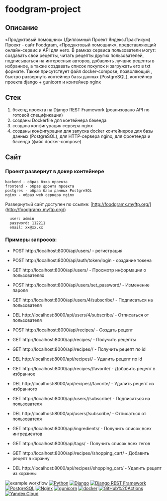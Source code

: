 # foodgram-project
## Описание
«Продуктовый помощник» (Дипломный Проект Яндекс.Практикум)
Проект - сайт Foodgram, «Продуктовый помощник», представляющий онлайн-сервис и API для него. В рамках сервиса пользователи могут:
создавать свои рецепты, читать рецепты других пользователей, подписываться на интересных авторов, добавлять лучшие рецепты в избранное, а также создавать список покупок и загружать его в txt формате. Также присутствует файл docker-compose, позволяющий , быстро развернуть контейнер базы данных (PostgreSQL), контейнер проекта django + gunicorn и контейнер nginx

## Стек
1. бэкенд проекта на Django REST Framework (реализовано API по готовой спецификации)
2. созданы Dockerfile для контейнера бэкенда
3. создана конфигурация сервера nginx
4. созданы конфигурации для запуска docker контейнеров для базы данных (PostgreSQL),
для HTTP-сервера nginx, для фронтенда и бэкенда (файл docker-compose)

## Сайт
### Проект развернут в докер контейнере
```
backend - образ бэка проекта
frontend - образ фронта проекта
postgres - образ базы данных PostgreSQL 
nginx - образ web сервера nginx
```
Развернутый сайт доступен по ссылке:
[http://foodgramx.myftp.org/](http://foodgramx.myftp.org/)
```
  user: admin
  password: 112211
  email: xx@xx.xx
```
### Примеры запросов:

+ POST http://localhost:8000/api/users/ - регистрация
+ POST http://localhost:8000/api/auth/token/login - создание токена
+ GET http://localhost:8000/api/users/ - Просмотр информации о пользователях

+ POST http://localhost:8000/api/users/set_password/ - Изменение пароля
+ GET http://localhost:8000/api/users/4/subscribe/ - Подписаться на пользователя
+ DEL http://localhost:8000/api/users/4/subscribe/ - Отписаться от пользователя

+ POST http://localhost:8000/api/recipes/ - Создать рецепт
+ GET http://localhost:8000/api/recipes/ - Получить рецепты
+ GET http://localhost:8000/api/recipes/<id>/ - Получить рецепт по id
+ DEL http://localhost:8000/api/recipes/<id>/ - Удалить рецепт по id

+ GET http://localhost:8000/api/recipes/<id>/favorite/ - Добавить рецепт в избранное
+ DEL http://localhost:8000/api/recipes/<id>/favorite/ - Удалить рецепт из избранного

+ GET http://localhost:8000/api/users/<id>/subscribe/ - Подписаться на пользователя
+ DEL http://localhost:8000/api/users/<id>/subscribe/ - Отписаться от пользователя

+ GET http://localhost:8000/api/ingredients/ - Получить список всех ингредиентов

+ GET http://localhost:8000/api/tags/ - Получить список всех тегов

+ GET http://localhost:8000/api/recipes/<id>/shopping_cart/ - Добавить рецепт в корзину
+ DEL http://localhost:8000/api/recipes/<id>/shopping_cart/ - Удалить рецепт из корзины
  
![example workflow](https://github.com/xrito/yamdb_final/actions/workflows/yamdb_workflow.yml/badge.svg)
[![Python](https://img.shields.io/badge/-Python-464646?style=flat-square&logo=Python)](https://www.python.org/)
[![Django](https://img.shields.io/badge/-Django-464646?style=flat-square&logo=Django)](https://www.djangoproject.com/)
[![Django REST Framework](https://img.shields.io/badge/-Django%20REST%20Framework-464646?style=flat-square&logo=Django%20REST%20Framework)](https://www.django-rest-framework.org/)
[![PostgreSQL](https://img.shields.io/badge/-PostgreSQL-464646?style=flat-square&logo=PostgreSQL)](https://www.postgresql.org/)
[![Nginx](https://img.shields.io/badge/-NGINX-464646?style=flat-square&logo=NGINX)](https://nginx.org/ru/)
[![gunicorn](https://img.shields.io/badge/-gunicorn-464646?style=flat-square&logo=gunicorn)](https://gunicorn.org/)
[![docker](https://img.shields.io/badge/-Docker-464646?style=flat-square&logo=docker)](https://www.docker.com/)
[![GitHub%20Actions](https://img.shields.io/badge/-GitHub%20Actions-464646?style=flat-square&logo=GitHub%20actions)](https://github.com/features/actions)
[![Yandex.Cloud](https://img.shields.io/badge/-Yandex.Cloud-464646?style=flat-square&logo=Yandex.Cloud)](https://cloud.yandex.ru/)
